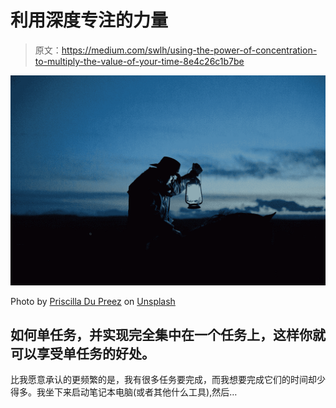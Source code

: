 # 利用深度专注的力量

> 原文：<https://medium.com/swlh/using-the-power-of-concentration-to-multiply-the-value-of-your-time-8e4c26c1b7be>

![](img/f3e15e8d3c86f0c85bf5a7907cdff617.png)

Photo by [Priscilla Du Preez](https://unsplash.com/@priscilladupreez?utm_source=medium&utm_medium=referral) on [Unsplash](https://unsplash.com?utm_source=medium&utm_medium=referral)

## 如何单任务，并实现完全集中在一个任务上，这样你就可以享受单任务的好处。

比我愿意承认的更频繁的是，我有很多任务要完成，而我想要完成它们的时间却少得多。我坐下来启动笔记本电脑(或者其他什么工具),然后…